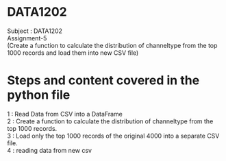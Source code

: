 # DATA1202
Subject : DATA1202  
Assignment-5  
(Create a function to calculate the distribution of channeltype from the top 1000 records and load them into new CSV file)  

# Steps and content covered in the python file

1 : Read Data from CSV into a DataFrame   
2 : Create a function to calculate the distribution of channeltype from the top 1000 records.  
3 : Load only the top 1000 records of the original 4000 into a separate CSV file.  
4 : reading data from new csv  
